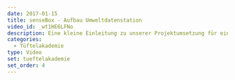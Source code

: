 ```yaml
---
date: 2017-01-15
title: senseBox - Aufbau Umweltdatenstation
video_id: _wt1HE6LFNo
description: Eine kleine Einleitung zu unserer Projektumsetzung für ein Gehäuse aus Alltagsgegenständen - für alle, die es ganz genau wissen wollen.
categories:
  - Tüftelakademie
type: Video
set: tueftelakademie
set_order: 4
---
```

